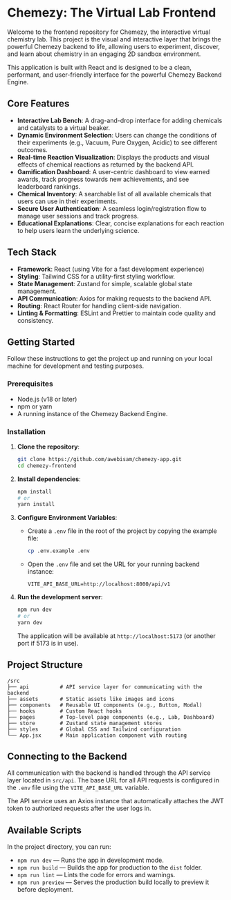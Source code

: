 # Chemezy: The Virtual Lab Frontend

Welcome to the frontend repository for Chemezy, the interactive virtual chemistry lab. This project is the visual and interactive layer that brings the powerful Chemezy backend to life, allowing users to experiment, discover, and learn about chemistry in an engaging 2D sandbox environment.

This application is built with React and is designed to be a clean, performant, and user-friendly interface for the powerful Chemezy Backend Engine.

## Core Features

- **Interactive Lab Bench**: A drag-and-drop interface for adding chemicals and catalysts to a virtual beaker.
- **Dynamic Environment Selection**: Users can change the conditions of their experiments (e.g., Vacuum, Pure Oxygen, Acidic) to see different outcomes.
- **Real-time Reaction Visualization**: Displays the products and visual effects of chemical reactions as returned by the backend API.
- **Gamification Dashboard**: A user-centric dashboard to view earned awards, track progress towards new achievements, and see leaderboard rankings.
- **Chemical Inventory**: A searchable list of all available chemicals that users can use in their experiments.
- **Secure User Authentication**: A seamless login/registration flow to manage user sessions and track progress.
- **Educational Explanations**: Clear, concise explanations for each reaction to help users learn the underlying science.

## Tech Stack

- **Framework**: React (using Vite for a fast development experience)
- **Styling**: Tailwind CSS for a utility-first styling workflow.
- **State Management**: Zustand for simple, scalable global state management.
- **API Communication**: Axios for making requests to the backend API.
- **Routing**: React Router for handling client-side navigation.
- **Linting & Formatting**: ESLint and Prettier to maintain code quality and consistency.

## Getting Started

Follow these instructions to get the project up and running on your local machine for development and testing purposes.

### Prerequisites

- Node.js (v18 or later)
- npm or yarn
- A running instance of the Chemezy Backend Engine.

### Installation

1. **Clone the repository**:
   ```bash
   git clone https://github.com/awebisam/chemezy-app.git
   cd chemezy-frontend
    ```

2. **Install dependencies**:

   ```bash
   npm install
   # or
   yarn install
   ```

3. **Configure Environment Variables**:

   * Create a `.env` file in the root of the project by copying the example file:

     ```bash
     cp .env.example .env
     ```

   * Open the `.env` file and set the URL for your running backend instance:

     ```
     VITE_API_BASE_URL=http://localhost:8000/api/v1
     ```

4. **Run the development server**:

   ```bash
   npm run dev
   # or
   yarn dev
   ```

   The application will be available at `http://localhost:5173` (or another port if 5173 is in use).

## Project Structure

```
/src
├── api          # API service layer for communicating with the backend
├── assets       # Static assets like images and icons
├── components   # Reusable UI components (e.g., Button, Modal)
├── hooks        # Custom React hooks
├── pages        # Top-level page components (e.g., Lab, Dashboard)
├── store        # Zustand state management stores
├── styles       # Global CSS and Tailwind configuration
└── App.jsx      # Main application component with routing
```

## Connecting to the Backend

All communication with the backend is handled through the API service layer located in `src/api`. The base URL for all API requests is configured in the `.env` file using the `VITE_API_BASE_URL` variable.

The API service uses an Axios instance that automatically attaches the JWT token to authorized requests after the user logs in.

## Available Scripts

In the project directory, you can run:

* `npm run dev` — Runs the app in development mode.
* `npm run build` — Builds the app for production to the `dist` folder.
* `npm run lint` — Lints the code for errors and warnings.
* `npm run preview` — Serves the production build locally to preview it before deployment.
